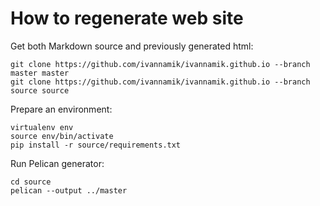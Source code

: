 # How to regenerate web site

Get both Markdown source and previously generated html:
```
git clone https://github.com/ivannamik/ivannamik.github.io --branch master master
git clone https://github.com/ivannamik/ivannamik.github.io --branch source source
```

Prepare an environment:
```
virtualenv env
source env/bin/activate
pip install -r source/requirements.txt
```

Run Pelican generator:
```
cd source
pelican --output ../master
```

